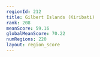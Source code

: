 ```yaml
---
regionId: 212
title: Gilbert Islands (Kiribati)
rank: 208
meanScore: 59.16
globalMeanScore: 70.22
numRegions: 220
layout: region_score
---
```

